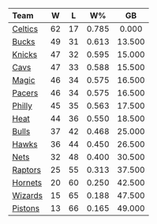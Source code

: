 | Team                            |  W  |  L  |  W%   |   GB   |
|:--------------------------------|:---:|:---:|:-----:|:------:|
| [Celtics](/r/bostonceltics)     | 62  | 17  | 0.785 | 0.000  |
| [Bucks](/r/MkeBucks)            | 49  | 31  | 0.613 | 13.500 |
| [Knicks](/r/NYKnicks)           | 47  | 32  | 0.595 | 15.000 |
| [Cavs](/r/clevelandcavs)        | 47  | 33  | 0.588 | 15.500 |
| [Magic](/r/OrlandoMagic)        | 46  | 34  | 0.575 | 16.500 |
| [Pacers](/r/pacers)             | 46  | 34  | 0.575 | 16.500 |
| [Philly](/r/sixers)             | 45  | 35  | 0.563 | 17.500 |
| [Heat](/r/heat)                 | 44  | 36  | 0.550 | 18.500 |
| [Bulls](/r/chicagobulls)        | 37  | 42  | 0.468 | 25.000 |
| [Hawks](/r/AtlantaHawks)        | 36  | 44  | 0.450 | 26.500 |
| [Nets](/r/GoNets)               | 32  | 48  | 0.400 | 30.500 |
| [Raptors](/r/torontoraptors)    | 25  | 55  | 0.313 | 37.500 |
| [Hornets](/r/CharlotteHornets)  | 20  | 60  | 0.250 | 42.500 |
| [Wizards](/r/washingtonwizards) | 15  | 65  | 0.188 | 47.500 |
| [Pistons](/r/DetroitPistons)    | 13  | 66  | 0.165 | 49.000 |